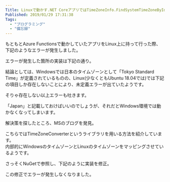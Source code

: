 ```yaml
---
Title: Linuxで動かす.NET CoreアプリではTimeZoneInfo.FindSystemTimeZoneById("Tokyo Standard Time")が使えない
Published: 2019/01/29 17:31:38
Tags:
  - "プログラミング"
  - "備忘録"
---
```

もともとAzure Functionsで動かしていたアプリをLinux上に持って行った際、下記のようなエラーが発生しました。  

<?# OEmbed "https://gist.github.com/Ovis/fe76308522e4649fd6cb50b0bc4dddbf" /?>


エラーが発生した箇所の実装は下記の通り。  
<?# OEmbed "https://gist.github.com/Ovis/47eb9973e3a63d3807b419c3c9ee03dc" /?>

結論としては、Windowsでは日本のタイムゾーンとして「Tokyo Standard Time」が定義されているものの、Linux(少なくともUbuntu 18.04では)では下記の項目しか存在しないことにより、未定義エラーが出ていたようです。  

<?# OEmbed "https://gist.github.com/Ovis/acb014b4536fe60978b000906b0d0ee5" /?>

そりゃ存在しない以上エラーも吐きます。  

「Japan」と記載しておけばいいのでしょうが、それだとWindows環境では動かなくなってしまいます。  

解決策を探したところ、MSのブログを発見。  

<?# OEmbed "https://blogs.msdn.microsoft.com/dotnet/2018/11/13/cross-platform-time-zones-with-net-core/" /?>

こちらではTimeZoneConverterというライブラリを用いる方法を紹介しています。  
内部的にWindowsのタイムゾーンとLinuxのタイムゾーンをマッピングさせているようです。  

さっそくNuGetで参照し、下記のように実装を修正。  

<?# OEmbed "https://gist.github.com/Ovis/a589e368d05a6ebfd5567352071a7043" /?>

この修正でエラーが発生しなくなりました。  


